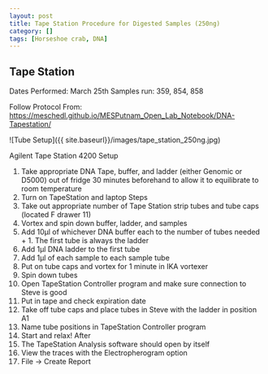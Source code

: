 ```yaml
---
layout: post
title: Tape Station Procedure for Digested Samples (250ng)
category: []
tags: [Horseshoe crab, DNA]
---
```

## Tape Station
Dates Performed: March 25th
Samples run: 359, 854, 858

Follow Protocol From: https://meschedl.github.io/MESPutnam_Open_Lab_Notebook/DNA-Tapestation/

![Tube Setup]({{ site.baseurl}}/images/tape_station_250ng.jpg)

Agilent Tape Station 4200
Setup
1. Take appropriate DNA Tape, buffer, and ladder (either Genomic or D5000) out of fridge 30 minutes beforehand to allow it to equilibrate to room temperature
2. Turn on TapeStation and laptop
Steps
1. Take out appropriate number of Tape Station strip tubes and tube caps (located F drawer 11)
2. Vortex and spin down buffer, ladder, and samples
3. Add 10µl of whichever DNA buffer each to the number of tubes needed + 1. The first tube is always the ladder
4. Add 1µl DNA ladder to the first tube
5. Add 1µl of each sample to each sample tube
6. Put on tube caps and vortex for 1 minute in IKA vortexer
7. Spin down tubes
8. Open TapeStation Controller program and make sure connection to Steve is good
9. Put in tape and check expiration date
10. Take off tube caps and place tubes in Steve with the ladder in position A1
11. Name tube positions in TapeStation Controller program
12. Start and relax!
After
1. The TapeStation Analysis software should open by itself
2. View the traces with the Electropherogram option
3. File -> Create Report

